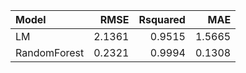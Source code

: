 |Model        |   RMSE| Rsquared|    MAE|
|:------------|------:|--------:|------:|
|LM           | 2.1361|   0.9515| 1.5665|
|RandomForest | 0.2321|   0.9994| 0.1308|

